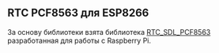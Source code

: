 ## RTC PCF8563 для ESP8266


За основу библиотеки взята библиотека [RTC_SDL_PCF8563](https://github.com/switchdoclabs/RTC_SDL_PCF8563) разработанная для работы с Raspberry Pi.
